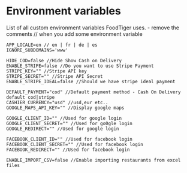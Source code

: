 # Environment variables

List of all custom environment variables FoodTiger uses. - remove the comments // when you add some environment variable

```text
APP_LOCALE=en // en | fr | de | es
IGNORE_SUBDOMAINS='www'

HIDE_COD=false //Hide Show Cash on Delivery
ENABLE_STRIPE=false //Do you want to use Stripe Payment
STRIPE_KEY="" //Stripe API key
STRIPE_SECRET="" //Stripe API Secret
ENABLE_STRIPE_IDEAL=false //Should we have stripe ideal payment

DEFAULT_PAYMENT="cod" //Default payment method - Cash On Delivery default cod|stripe
CASHIER_CURRENCY="usd" //usd,eur etc.. 
GOOGLE_MAPS_API_KEY="" //Display google maps

GOOGLE_CLIENT_ID="" //Used for google login
GOOGLE_CLIENT_SECRET="" //Used for go0gle login
GOOGLE_REDIRECT="" //Used for google login

FACEBOOK_CLIENT_ID="" //Used for facebook login
FACEBOOK_CLIENT_SECRET="" //Used for facebook login
FACEBOOK_REDIRECT="" //Used for facebook login

ENABLE_IMPORT_CSV=false //Enable importing restaurants from excel files


```

